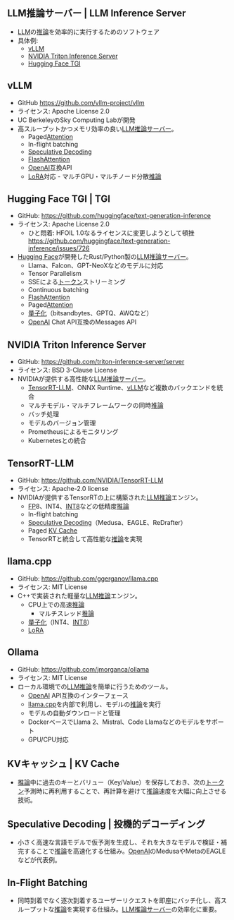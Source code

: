 <!-- 記事URL:https://github.com/takata150802/tech_glossary/blob/main/output/ai/llm-inference.md.md# -->

## LLM推論サーバー | LLM Inference Server<a id="TExN5o6o6KuW44K144O844OQ44O8IHwgTExNIEluZmVyZW5jZSBTZXJ2ZXI="></a>

- <a href="https://github.com/takata150802/tech_glossary/blob/main/output/ai/llm.md#5aSn6KaP5qih6KiA6Kqe44Oi44OH44OrfCBMYXJnZSBMYW5ndWFnZSBNb2RlbCB8IExMTQ==">LLM</a>の<a href="https://github.com/takata150802/tech_glossary/blob/main/output/ai/llm.md#5o6o6KuWIHwgSW5mZXJlbmNl">推論</a>を効率的に実行するためのソフトウェア
- 具体例:
  - <a href="https://github.com/takata150802/tech_glossary/blob/main/output/ai/llm-inference.md.md#dkxMTQ==">vLLM</a>
  - <a href="https://github.com/takata150802/tech_glossary/blob/main/output/ai/llm-inference.md.md#TlZJRElBIFRyaXRvbiBJbmZlcmVuY2UgU2VydmVy">NVIDIA Triton Inference Server</a>
  - <a href="https://github.com/takata150802/tech_glossary/blob/main/output/ai/llm-inference.md.md#SHVnZ2luZyBGYWNlIFRHSSB8IFRHSQ==">Hugging Face TGI</a>

## vLLM<a id="dkxMTQ=="></a>

- GitHub https://github.com/vllm-project/vllm
- ライセンス: Apache License 2.0 ​
- UC BerkeleyのSky Computing Labが開発
- 高スループットかつメモリ効率の良い<a href="https://github.com/takata150802/tech_glossary/blob/main/output/ai/llm-inference.md.md#TExN5o6o6KuW44K144O844OQ44O8IHwgTExNIEluZmVyZW5jZSBTZXJ2ZXI=">LLM推論サーバー</a>。
  - Paged<a href="https://github.com/takata150802/tech_glossary/blob/main/output/ai/llm.md#44Ki44OG44Oz44K344On44OzIHwgQXR0ZW50aW9u">Attention</a>
  - In-flight batching
  - <a href="https://github.com/takata150802/tech_glossary/blob/main/output/ai/llm-inference.md.md#U3BlY3VsYXRpdmUgRGVjb2RpbmcgfCDmipXmqZ/nmoTjg4fjgrPjg7zjg4fjgqPjg7PjgrA=">Speculative Decoding</a>
  - <a href="https://github.com/takata150802/tech_glossary/blob/main/output/ai/llm.md#Rmxhc2hBdHRlbnRpb24=">FlashAttention</a>
  - <a href="https://github.com/takata150802/tech_glossary/blob/main/output/llm-overview.md#T3BlbkFJ">OpenAI</a>互換API
  - <a href="https://github.com/takata150802/tech_glossary/blob/main/output/ai/llm-training.md#TG9SQSB8IExvdy1SYW5rIEFkYXB0YXRpb24=">LoRA</a>対応
    \- マルチGPU・マルチノード分散<a href="https://github.com/takata150802/tech_glossary/blob/main/output/ai/llm.md#5o6o6KuWIHwgSW5mZXJlbmNl">推論</a>

## Hugging Face TGI | TGI<a id="SHVnZ2luZyBGYWNlIFRHSSB8IFRHSQ=="></a>

- GitHub: https://github.com/huggingface/text-generation-inference
- ライセンス: Apache License 2.0
  - ひと悶着: HFOIL 1.0なるライセンスに変更しようとして頓挫 https://github.com/huggingface/text-generation-inference/issues/726
- <a href="https://github.com/takata150802/tech_glossary/blob/main/output/llm-overview.md#SHVnZ2luZyBGYWNl">Hugging Face</a>が開発したRust/Python製の<a href="https://github.com/takata150802/tech_glossary/blob/main/output/ai/llm-inference.md.md#TExN5o6o6KuW44K144O844OQ44O8IHwgTExNIEluZmVyZW5jZSBTZXJ2ZXI=">LLM推論サーバー</a>。
  - Llama、Falcon、GPT-NeoXなどのモデルに対応
  - Tensor Parallelism
  - SSEによる<a href="https://github.com/takata150802/tech_glossary/blob/main/output/ai/llm.md#44OI44O844Kv44OzIHwgVG9rZW4=">トークン</a>ストリーミング
  - Continuous batching
  - <a href="https://github.com/takata150802/tech_glossary/blob/main/output/ai/llm.md#Rmxhc2hBdHRlbnRpb24=">FlashAttention</a>
  - Paged<a href="https://github.com/takata150802/tech_glossary/blob/main/output/ai/llm.md#44Ki44OG44Oz44K344On44OzIHwgQXR0ZW50aW9u">Attention</a>
  - <a href="https://github.com/takata150802/tech_glossary/blob/main/output/ai/llm-optimization.md#6YeP5a2Q5YyWIHwgUXVhbnRpemF0aW9u">量子化</a>（bitsandbytes、GPTQ、AWQなど）
  - <a href="https://github.com/takata150802/tech_glossary/blob/main/output/llm-overview.md#T3BlbkFJ">OpenAI</a> Chat API互換のMessages API

## NVIDIA Triton Inference Server<a id="TlZJRElBIFRyaXRvbiBJbmZlcmVuY2UgU2VydmVy"></a>

- GitHub: https://github.com/triton-inference-server/server
- ライセンス: BSD 3-Clause License​
- NVIDIAが提供する高性能な<a href="https://github.com/takata150802/tech_glossary/blob/main/output/ai/llm-inference.md.md#TExN5o6o6KuW44K144O844OQ44O8IHwgTExNIEluZmVyZW5jZSBTZXJ2ZXI=">LLM推論サーバー</a>。
  - <a href="https://github.com/takata150802/tech_glossary/blob/main/output/ai/llm-inference.md.md#VGVuc29yUlQtTExN">TensorRT-LLM</a>、ONNX Runtime、<a href="https://github.com/takata150802/tech_glossary/blob/main/output/ai/llm-inference.md.md#dkxMTQ==">vLLM</a>など複数のバックエンドを統合
  - マルチモデル・マルチフレームワークの同時<a href="https://github.com/takata150802/tech_glossary/blob/main/output/ai/llm.md#5o6o6KuWIHwgSW5mZXJlbmNl">推論</a>
  - バッチ処理
  - モデルのバージョン管理
  - Prometheusによるモニタリング
  - Kubernetesとの統合

## TensorRT-LLM<a id="VGVuc29yUlQtTExN"></a>

- GitHub: https://github.com/NVIDIA/<a href="https://github.com/takata150802/tech_glossary/blob/main/output/ai/llm-inference.md.md#VGVuc29yUlQtTExN">TensorRT-LLM</a>
- ライセンス: Apache-2.0 license
- NVIDIAが提供するTensorRTの上に構築された<a href="https://github.com/takata150802/tech_glossary/blob/main/output/ai/llm.md#5aSn6KaP5qih6KiA6Kqe44Oi44OH44OrfCBMYXJnZSBMYW5ndWFnZSBNb2RlbCB8IExMTQ==">LLM</a><a href="https://github.com/takata150802/tech_glossary/blob/main/output/ai/llm.md#5o6o6KuWIHwgSW5mZXJlbmNl">推論</a>エンジン。
  - <a href="https://github.com/takata150802/tech_glossary/blob/main/output/dl-train_eval.md#5YG96Zm95oCnIHwgRmFsc2UgUG9zaXRpdmUgfCBGUA==">FP</a>8、INT4、<a href="https://github.com/takata150802/tech_glossary/blob/main/output/ai/llm-optimization.md#SU5UOA==">INT8</a>などの低精度<a href="https://github.com/takata150802/tech_glossary/blob/main/output/ai/llm.md#5o6o6KuWIHwgSW5mZXJlbmNl">推論</a>
  - In-flight batching
  - <a href="https://github.com/takata150802/tech_glossary/blob/main/output/ai/llm-inference.md.md#U3BlY3VsYXRpdmUgRGVjb2RpbmcgfCDmipXmqZ/nmoTjg4fjgrPjg7zjg4fjgqPjg7PjgrA=">Speculative Decoding</a>（Medusa、EAGLE、ReDrafter）
  - Paged <a href="https://github.com/takata150802/tech_glossary/blob/main/output/ai/llm-inference.md.md#S1bjgq3jg6Pjg4Pjgrfjg6UgfCBLViBDYWNoZQ==">KV Cache</a>
  - TensorRTと統合して高性能な<a href="https://github.com/takata150802/tech_glossary/blob/main/output/ai/llm.md#5o6o6KuWIHwgSW5mZXJlbmNl">推論</a>を実現

## llama.cpp<a id="bGxhbWEuY3Bw"></a>

- GitHub: https://github.com/ggerganov/<a href="https://github.com/takata150802/tech_glossary/blob/main/output/ai/llm-inference.md.md#bGxhbWEuY3Bw">llama.cpp</a>
- ライセンス: MIT License
- C++で実装された軽量な<a href="https://github.com/takata150802/tech_glossary/blob/main/output/ai/llm.md#5aSn6KaP5qih6KiA6Kqe44Oi44OH44OrfCBMYXJnZSBMYW5ndWFnZSBNb2RlbCB8IExMTQ==">LLM</a><a href="https://github.com/takata150802/tech_glossary/blob/main/output/ai/llm.md#5o6o6KuWIHwgSW5mZXJlbmNl">推論</a>エンジン。
  - CPU上での高速<a href="https://github.com/takata150802/tech_glossary/blob/main/output/ai/llm.md#5o6o6KuWIHwgSW5mZXJlbmNl">推論</a>
    - マルチスレッド<a href="https://github.com/takata150802/tech_glossary/blob/main/output/ai/llm.md#5o6o6KuWIHwgSW5mZXJlbmNl">推論</a>
  - <a href="https://github.com/takata150802/tech_glossary/blob/main/output/ai/llm-optimization.md#6YeP5a2Q5YyWIHwgUXVhbnRpemF0aW9u">量子化</a>（INT4、<a href="https://github.com/takata150802/tech_glossary/blob/main/output/ai/llm-optimization.md#SU5UOA==">INT8</a>）
  - <a href="https://github.com/takata150802/tech_glossary/blob/main/output/ai/llm-training.md#TG9SQSB8IExvdy1SYW5rIEFkYXB0YXRpb24=">LoRA</a>

## Ollama<a id="T2xsYW1h"></a>

- GitHub: https://github.com/jmorganca/ollama
- ライセンス: MIT License​
- ローカル環境での<a href="https://github.com/takata150802/tech_glossary/blob/main/output/ai/llm.md#5aSn6KaP5qih6KiA6Kqe44Oi44OH44OrfCBMYXJnZSBMYW5ndWFnZSBNb2RlbCB8IExMTQ==">LLM</a><a href="https://github.com/takata150802/tech_glossary/blob/main/output/ai/llm.md#5o6o6KuWIHwgSW5mZXJlbmNl">推論</a>を簡単に行うためのツール。
  - <a href="https://github.com/takata150802/tech_glossary/blob/main/output/llm-overview.md#T3BlbkFJ">OpenAI</a> API互換のインターフェース
  - <a href="https://github.com/takata150802/tech_glossary/blob/main/output/ai/llm-inference.md.md#bGxhbWEuY3Bw">llama.cpp</a>を内部で利用し、モデルの<a href="https://github.com/takata150802/tech_glossary/blob/main/output/ai/llm.md#5o6o6KuWIHwgSW5mZXJlbmNl">推論</a>を実行
  - モデルの自動ダウンロードと管理
  - DockerベースでLlama 2、Mistral、Code Llamaなどのモデルをサポート
  - GPU/CPU対応

## KVキャッシュ | KV Cache<a id="S1bjgq3jg6Pjg4Pjgrfjg6UgfCBLViBDYWNoZQ=="></a>

- <a href="https://github.com/takata150802/tech_glossary/blob/main/output/ai/llm.md#5o6o6KuWIHwgSW5mZXJlbmNl">推論</a>中に過去のキーとバリュー（Key/Value）を保存しておき、次の<a href="https://github.com/takata150802/tech_glossary/blob/main/output/ai/llm.md#44OI44O844Kv44OzIHwgVG9rZW4=">トークン</a>予測時に再利用することで、再計算を避けて<a href="https://github.com/takata150802/tech_glossary/blob/main/output/ai/llm.md#5o6o6KuWIHwgSW5mZXJlbmNl">推論</a>速度を大幅に向上させる技術。

## Speculative Decoding | 投機的デコーディング<a id="U3BlY3VsYXRpdmUgRGVjb2RpbmcgfCDmipXmqZ/nmoTjg4fjgrPjg7zjg4fjgqPjg7PjgrA="></a>

- 小さく高速な言語モデルで仮予測を生成し、それを大きなモデルで検証・補完することで<a href="https://github.com/takata150802/tech_glossary/blob/main/output/ai/llm.md#5o6o6KuWIHwgSW5mZXJlbmNl">推論</a>を高速化する仕組み。<a href="https://github.com/takata150802/tech_glossary/blob/main/output/llm-overview.md#T3BlbkFJ">OpenAI</a>のMedusaやMetaのEAGLEなどが代表例。

## In-Flight Batching<a id="SW4tRmxpZ2h0IEJhdGNoaW5n"></a>

- 同時到着でなく逐次到着するユーザーリクエストを即座にバッチ化し、高スループットな<a href="https://github.com/takata150802/tech_glossary/blob/main/output/ai/llm.md#5o6o6KuWIHwgSW5mZXJlbmNl">推論</a>を実現する仕組み。<a href="https://github.com/takata150802/tech_glossary/blob/main/output/ai/llm-inference.md.md#TExN5o6o6KuW44K144O844OQ44O8IHwgTExNIEluZmVyZW5jZSBTZXJ2ZXI=">LLM推論サーバー</a>の効率化に重要。
